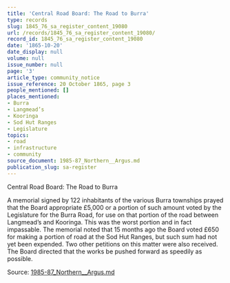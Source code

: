 ```yaml
---
title: 'Central Road Board: The Road to Burra'
type: records
slug: 1845_76_sa_register_content_19080
url: /records/1845_76_sa_register_content_19080/
record_id: 1845_76_sa_register_content_19080
date: '1865-10-20'
date_display: null
volume: null
issue_number: null
page: '3'
article_type: community_notice
issue_reference: 20 October 1865, page 3
people_mentioned: []
places_mentioned:
- Burra
- Langmead’s
- Kooringa
- Sod Hut Ranges
- Legislature
topics:
- road
- infrastructure
- community
source_document: 1985-87_Northern__Argus.md
publication_slug: sa-register
---
```


Central Road Board: The Road to Burra

A memorial signed by 122 inhabitants of the various Burra townships prayed that the Board appropriate £5,000 or a portion of such amount voted by the Legislature for the Burra Road, for use on that portion of the road between Langmead’s and Kooringa.  This was the worst portion and in fact impassable.  The memorial noted that 15 months ago the Board voted £650 for making a portion of road at the Sod Hut Ranges, but such sum had not yet been expended.  Two other petitions on this matter were also received.  The Board directed that the works be pushed forward as speedily as possible.

Source: [1985-87_Northern__Argus.md](/downloads/markdown/1985-87_Northern__Argus.md)
